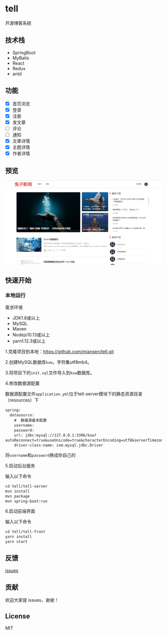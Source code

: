 # tell
开源博客系统

## 技术栈

- SpringBoot
- MyBatis
- React
- Redux
- antd

## 功能

- [x] 首页浏览
- [x] 登录
- [x] 注册
- [x] 发文章
- [ ] 评论
- [ ] 通知
- [x] 文章详情
- [x] 主题详情
- [x] 作者详情

## 预览

![](https://raw.githubusercontent.com/miansen/miansen.github.io/master/assets/20190217194358.jpg)

## 快速开始

### 本地运行

需求环境

- JDK1.8或以上
- MySQL
- Maven
- Nodejs10.13或以上
- yarn1.12.3或以上

1.克隆项目到本地：https://github.com/miansen/tell.git

2.创建MySQL数据库`kxw`，字符集utf8mb4。

3.将项目下的`init.sql`文件导入到`kxw`数据库。

4.修改数据源配置

数据源配置文件`application.yml`位于tell-server模块下的静态资源目录（resources）下

```
spring:
  datasource:
    #  数据源基本配置
    username: 
    password: 
    url: jdbc:mysql://127.0.0.1:3306/kxw?autoReconnect=true&useUnicode=true&characterEncoding=utf8&serverTimezone=GMT%2B8
    driver-class-name: com.mysql.jdbc.Driver
```

将`username`和`password`换成你自己的

5.启动后台服务

输入以下命令

```
cd tell/tell-server
mvn install
mvn package
mvn spring-boot:run
```

6.启动前端界面

输入以下命令

```
cd tell/tell-front
yarn install
yarn start
```

## 反馈

[issues](https://github.com/miansen/tell/issues)

## 贡献

欢迎大家提 issues，谢谢！

## License

MIT
